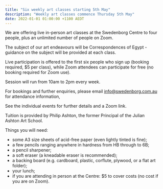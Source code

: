 ```yaml
---
title: "Six weekly art classes starting 5th May"
description: "Weekly art classes commence Thursday 5th May"
date: 2022-01-01 01:00:00 +1100 AEDT
---
```


We are offering live in-person art classes at the Swedenborg Centre to four people, plus an unlimited number of people on Zoom.

The subject of our art endeavours will be Correspondences of Egypt - guidance on the subject will be provided at each class.

Live participation is offered to the first six people who sign up (booking required, $5 per class), while Zoom attendees can participate for free (no booking required for Zoom use).

Session will run from 10am to 2pm every week.

For bookings and further enquiries, please email [info@swedenborg.com.au](mailto:info@swedenborg.com.au) for attendance information,

See the individual events for further details and a Zoom link.

Tuition is provided by Philip Ashton, the former Principal of the Julian Ashton Art School.

Things you will need:
- some A3 size sheets of acid-free paper (even lightly tinted is fine);
- a few pencils ranging anywhere in hardness from HB through to 6B;
- a pencil sharpener; 
- a soft eraser (a kneadable eraser is recommended); 
- a backing board (e.g. cardboard, plastic, corflute, plywood, or a flat art folder);
- your lunch;
- if you are attending in person at the Centre: $5 to cover costs (no cost if you are on Zoom).